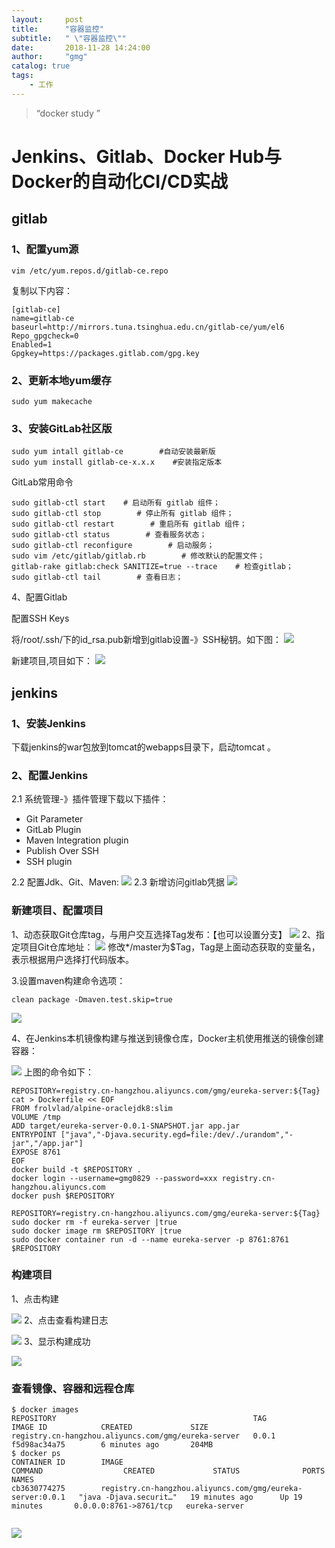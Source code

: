 ```yaml
---
layout:     post
title:      "容器监控"
subtitle:   " \"容器监控\""
date:       2018-11-28 14:24:00
author:     "gmg"
catalog: true
tags:
    - 工作
---
```


> “docker study ”

# Jenkins、Gitlab、Docker Hub与Docker的自动化CI/CD实战
## gitlab
### 1、配置yum源
```
vim /etc/yum.repos.d/gitlab-ce.repo
```
复制以下内容：
```
[gitlab-ce]
name=gitlab-ce
baseurl=http://mirrors.tuna.tsinghua.edu.cn/gitlab-ce/yum/el6
Repo_gpgcheck=0
Enabled=1
Gpgkey=https://packages.gitlab.com/gpg.key
```
### 2、更新本地yum缓存
```
sudo yum makecache
```
### 3、安装GitLab社区版
```
sudo yum intall gitlab-ce        #自动安装最新版
sudo yum install gitlab-ce-x.x.x    #安装指定版本
```
GitLab常用命令
```
sudo gitlab-ctl start    # 启动所有 gitlab 组件；
sudo gitlab-ctl stop        # 停止所有 gitlab 组件；
sudo gitlab-ctl restart        # 重启所有 gitlab 组件；
sudo gitlab-ctl status        # 查看服务状态；
sudo gitlab-ctl reconfigure        # 启动服务；
sudo vim /etc/gitlab/gitlab.rb        # 修改默认的配置文件；
gitlab-rake gitlab:check SANITIZE=true --trace    # 检查gitlab；
sudo gitlab-ctl tail        # 查看日志；
```
4、配置Gitlab

配置SSH Keys

将/root/.ssh/下的id_rsa.pub新增到gitlab设置-》SSH秘钥。如下图：
![](https://github.com/gmg0829/Img/blob/master/dockerImg/gitlab-ssh.png?raw=true)

新建项目,项目如下：
![](https://github.com/gmg0829/Img/blob/master/dockerImg/gitlab-pro.png?raw=true)


## jenkins
### 1、安装Jenkins
下载jenkins的war包放到tomcat的webapps目录下，启动tomcat
。
### 2、配置Jenkins
2.1 系统管理-》插件管理下载以下插件：	
 - Git Parameter
 - GitLab Plugin
 - Maven Integration plugin
 - Publish Over SSH
 - SSH plugin

2.2 配置Jdk、Git、Maven:
![](https://github.com/gmg0829/Img/blob/master/dockerImg/j-Java-git-mvn.png?raw=true)
2.3 新增访问gitlab凭据
![](https://github.com/gmg0829/Img/blob/master/dockerImg/j-g-authen.png?raw=true)
### 新建项目、配置项目
1、动态获取Git仓库tag，与用户交互选择Tag发布：【也可以设置分支】
![](https://github.com/gmg0829/Img/blob/master/dockerImg/j-tag.png?raw=true)
2、指定项目Git仓库地址：
![](https://github.com/gmg0829/Img/blob/master/dockerImg/j-source.png?raw=true)
修改*/master为$Tag，Tag是上面动态获取的变量名，表示根据用户选择打代码版本。

3.设置maven构建命令选项：
```
clean package -Dmaven.test.skip=true
```
![](https://github.com/gmg0829/Img/blob/master/dockerImg/j-pre.png?raw=true)

4、在Jenkins本机镜像构建与推送到镜像仓库，Docker主机使用推送的镜像创建容器：

![](https://github.com/gmg0829/Img/blob/master/dockerImg/j-post.png?raw=true)
上图的命令如下：
```
REPOSITORY=registry.cn-hangzhou.aliyuncs.com/gmg/eureka-server:${Tag}
cat > Dockerfile << EOF
FROM frolvlad/alpine-oraclejdk8:slim
VOLUME /tmp
ADD target/eureka-server-0.0.1-SNAPSHOT.jar app.jar
ENTRYPOINT ["java","-Djava.security.egd=file:/dev/./urandom","-jar","/app.jar"]
EXPOSE 8761
EOF
docker build -t $REPOSITORY .
docker login --username=gmg0829 --password=xxx registry.cn-hangzhou.aliyuncs.com
docker push $REPOSITORY
```
```
REPOSITORY=registry.cn-hangzhou.aliyuncs.com/gmg/eureka-server:${Tag}
sudo docker rm -f eureka-server |true
sudo docker image rm $REPOSITORY |true
sudo docker container run -d --name eureka-server -p 8761:8761 $REPOSITORY
```

### 构建项目
1、点击构建

![](https://github.com/gmg0829/Img/blob/master/dockerImg/j-build.png?raw=true)
2、点击查看构建日志

![](https://github.com/gmg0829/Img/blob/master/dockerImg/j-console.png?raw=true)
3、显示构建成功

![](https://github.com/gmg0829/Img/blob/master/dockerImg/j-success.png?raw=true)

### 查看镜像、容器和远程仓库
```
$ docker images
REPOSITORY                                            TAG                 IMAGE ID            CREATED             SIZE
registry.cn-hangzhou.aliyuncs.com/gmg/eureka-server   0.0.1               f5d98ac34a75        6 minutes ago       204MB
$ docker ps
CONTAINER ID        IMAGE                                                       COMMAND                  CREATED             STATUS              PORTS                    NAMES
cb3630774275        registry.cn-hangzhou.aliyuncs.com/gmg/eureka-server:0.0.1   "java -Djava.securit…"   19 minutes ago      Up 19 minutes       0.0.0.0:8761->8761/tcp   eureka-server


```
![](https://github.com/gmg0829/Img/blob/master/dockerImg/ali-docker.png?raw=true)